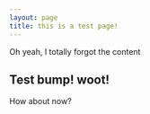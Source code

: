 ```yaml
---
layout: page
title: this is a test page!
---
```


Oh yeah, I totally forgot the content

## Test bump! woot!

How about now?